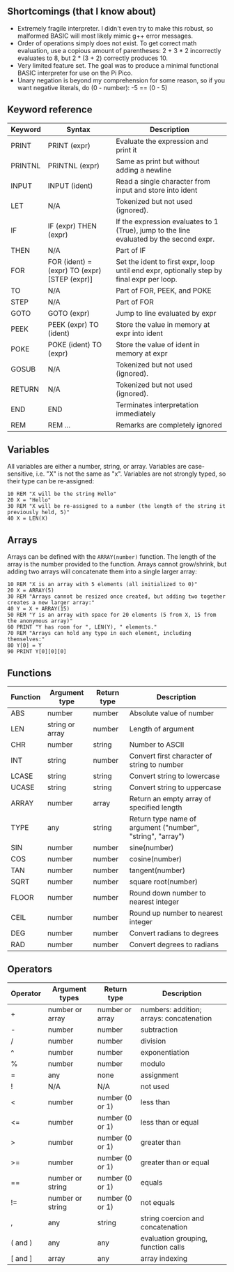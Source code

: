 ## Shortcomings (that I know about)

* Extremely fragile interpreter. I didn't even try to make this robust, so malformed BASIC will most likely mimic g++ error messages.
* Order of operations simply does not exist. To get correct math evaluation, use a copious amount of parentheses:
	2 + 3 * 2 incorrectly evaluates to 8, but 2 * (3 + 2) correctly produces 10.
* Very limited feature set. The goal was to produce a minimal functional BASIC interpreter for use on the Pi Pico.
* Unary negation is beyond my comprehension for some reason, so if you want negative literals, do (0 - number): -5 == (0 - 5)

## Keyword reference

| Keyword | Syntax           | Description |
|---------|------------------|-------------|
| PRINT   | PRINT (expr) | Evaluate the expression and print it |
| PRINTNL | PRINTNL (expr) | Same as print but without adding a newline |
| INPUT   | INPUT (ident) | Read a single character from input and store into ident |
| LET     | N/A    | Tokenized but not used (ignored). |
| IF      | IF (expr) THEN (expr) | If the expression evaluates to 1 (True), jump to the line evaluated by the second expr. |
| THEN    | N/A | Part of IF |
| FOR     | FOR (ident) = (expr) TO (expr) \[STEP (expr)\] | Set the ident to first expr, loop until end expr, optionally step by final expr per loop. |
| TO      | N/A | Part of FOR, PEEK, and POKE |
| STEP    | N/A | Part of FOR |
| GOTO    | GOTO (expr) | Jump to line evaluated by expr |
| PEEK    | PEEK (expr) TO (ident) | Store the value in memory at expr into ident |
| POKE    | POKE (ident) TO (expr) | Store the value of ident in memory at expr |
| GOSUB   | N/A | Tokenized but not used (ignored). |
| RETURN  | N/A | Tokenized but not used (ignored). |
| END     | END | Terminates interpretation immediately |
| REM     | REM ... | Remarks are completely ignored |

## Variables

All variables are either a number, string, or array.
Variables are case-sensitive, i.e. "X" is not the same as "x".
Variables are not strongly typed, so their type can be re-assigned:

```basic
10 REM "X will be the string Hello"
20 X = "Hello"
30 REM "X will be re-assigned to a number (the length of the string it previously held, 5)"
40 X = LEN(X)
```

## Arrays

Arrays can be defined with the `ARRAY(number)` function. The length of the array is the number provided
to the function. Arrays cannot grow/shrink, but adding two arrays will concatenate them into a single
larger array:

```basic
10 REM "X is an array with 5 elements (all initialized to 0)"
20 X = ARRAY(5)
30 REM "Arrays cannot be resized once created, but adding two together creates a new larger array:"
40 Y = X + ARRAY(15)
50 REM "Y is an array with space for 20 elements (5 from X, 15 from the anonymous array)"
60 PRINT "Y has room for ", LEN(Y), " elements."
70 REM "Arrays can hold any type in each element, including themselves:"
80 Y[0] = Y
90 PRINT Y[0][0][0]
```

## Functions

| Function | Argument type   | Return type | Description |
|----------|-----------------|-------------|-------------|
| ABS      | number          | number | Absolute value of number |
| LEN      | string or array | number | Length of argument|
| CHR      | number          | string | Number to ASCII|
| INT      | string          | number | Convert first character of string to number|
| LCASE    | string          | string | Convert string to lowercase|
| UCASE    | string          | string | Convert string to uppercase|
| ARRAY    | number          | array | Return an empty array of specified length|
| TYPE     | any             | string | Return type name of argument ("number", "string", "array")|
| SIN      | number          | number | sine(number)|
| COS      | number          | number | cosine(number)|
| TAN      | number          | number | tangent(number)|
| SQRT     | number          | number | square root(number)|
| FLOOR    | number          | number | Round down number to nearest integer|
| CEIL     | number          | number | Round up number to nearest integer|
| DEG      | number          | number | Convert radians to degrees|
| RAD      | number          | number | Convert degrees to radians|

## Operators

| Operator | Argument types | Return type | Description |
|----------|----------------|-------------|-------------|
| +        | number or array | number or array | numbers: addition; arrays: concatenation |
| -        | number | number | subtraction |
| /        | number | number | division |
| ^        | number | number | exponentiation |
| %        | number | number | modulo |
| =        | any    | none   | assignment |
| !        | N/A    | N/A    | not used |
| <        | number | number (0 or 1) | less than |
| <=       | number | number (0 or 1) | less than or equal |
| >        | number | number (0 or 1) | greater than |
| >=       | number | number (0 or 1) | greater than or equal |
| ==       | number or string | number (0 or 1) | equals |
| !=       | number or string | number (0 or 1) | not equals |
| ,        | any | string | string coercion and concatenation |
| ( and )  | any | any | evaluation grouping, function calls |
| \[ and \]  | array | any | array indexing |
